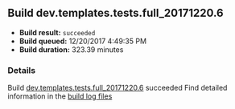 ## Build dev.templates.tests.full_20171220.6
- **Build result:** `succeeded`
- **Build queued:** 12/20/2017 4:49:35 PM
- **Build duration:** 323.39 minutes
### Details
Build [dev.templates.tests.full_20171220.6](https://winappstudio.visualstudio.com/web/build.aspx?pcguid=a4ef43be-68ce-4195-a619-079b4d9834c2&builduri=vstfs%3a%2f%2f%2fBuild%2fBuild%2f24487) succeeded
Find detailed information in the [build log files](https://uwpctdiags.blob.core.windows.net/buildlogs/dev.templates.tests.full_20171220.6_logs.zip)
